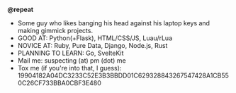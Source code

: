 **@repeat**
- Some guy who likes banging his head against his laptop keys and making gimmick projects.
- GOOD AT: Python(+Flask), HTML/CSS/JS, Luau/rLua
- NOVICE AT: Ruby, Pure Data, Django, Node.js, Rust
- PLANNING TO LEARN: Go, SvelteKit
- Mail me: suspecting (at) pm (dot) me
- Tox me (if you're into that, I guess): 19904182A04DC3233C52E3B3BBDD01C629328843267547428A1CB550C26CF733BBA0CBF3E480
